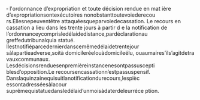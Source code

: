 ‐ l'ordonnance d’expropriation et toute décision rendue en mat ière d’expropriationsontexécutoires nonobstanttoutevoiederecou rs.Ellesnepeuventêtre attaquéesqueparvoiedecassation.
Le recours en cassation a lieu dans les trente jours à partir d e la notification de l’ordonnanceycomprisledélaidedistance,pardéclarationau greffedutribunalquia statué.
Ilestnotifiéparcedernierdanscemêmedélaidetrentejour sàlapartieadverse,soità domicileréelouàdomicileélu, ouaumaires’ils’agitdetra vauxcommunaux.
Lesdécisionsrenduesenpremièreinstancenesontpassuscepti blesd’opposition.Le recoursencassationn’estpassuspensif.
Danslaquinzainequisuitlanotificationdurecours,lespièc essontadresséesàlacour suprêmequistatuedansledélaid’unmoisàdaterdeleurréce ption.